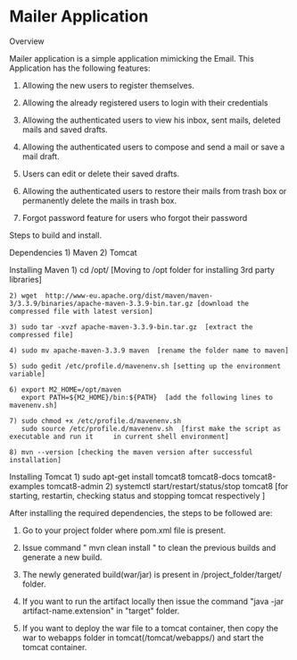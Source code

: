  
# Mailer Application

Overview

Mailer application is a simple application mimicking the Email.
This Application has the following features:
 1) Allowing the new users to register themselves.
 
 2) Allowing the already registered users to login with their credentials
 
 3) Allowing the authenticated users to view his inbox, sent mails, deleted mails and saved   	drafts.
 
 4) Allowing the authenticated users to compose and send a mail or save a mail draft.
 
 5) Users can edit or delete their saved drafts.
   
 6) Allowing the authenticated users to restore their mails from trash box or permanently  	delete the mails in trash box.
 
 7) Forgot password feature for users who forgot their password 
   
   
  Steps to build and install.
  
  Dependencies
  	1) Maven
  	2) Tomcat
  
  Installing Maven
  	1) cd /opt/   [Moving to /opt folder for installing 3rd party libraries]
  	
  	2) wget  http://www-eu.apache.org/dist/maven/maven-3/3.3.9/binaries/apache-maven-3.3.9-bin.tar.gz [download the compressed file with latest version]
  	
  	3) sudo tar -xvzf apache-maven-3.3.9-bin.tar.gz  [extract the compressed file]
  	
  	4) sudo mv apache-maven-3.3.9 maven  [rename the folder name to maven]
  	
  	5) sudo gedit /etc/profile.d/mavenenv.sh [setting up the environment variable]
  	
  	6) export M2_HOME=/opt/maven
       export PATH=${M2_HOME}/bin:${PATH}  [add the following lines to mavenenv.sh]
       
 	7) sudo chmod +x /etc/profile.d/mavenenv.sh 
	   sudo source /etc/profile.d/mavenenv.sh  [first make the script as executable and run it 	   in current shell environment]
	   
	8) mvn --version [checking the maven version after successful installation]
  	 
   Installing Tomcat
     1) sudo apt-get install tomcat8 tomcat8-docs tomcat8-examples tomcat8-admin
     2) systemctl start/restart/status/stop tomcat8 [for starting, restartin, checking status   	    and stopping tomcat respectively ]
      
  	
  	
  After installing the required dependencies, the steps to be followed are: 	
  	
   1) Go to your project folder where pom.xml file is present.
   
   2) Issue command " mvn clean install " to clean the previous builds and generate a new 	  	  	  build.
   
   3) The newly generated build(war/jar) is present in /project_folder/target/ folder.
   
   4) If you want to run the artifact locally then issue the command "java -jar 	 	 	 	 	  artifact-name.extension" in "target" folder.
   
   5) If you want to deploy the war file to a tomcat container, then copy the war to webapps  	 	  folder in tomcat(/tomcat/webapps/) and start the tomcat container.   
